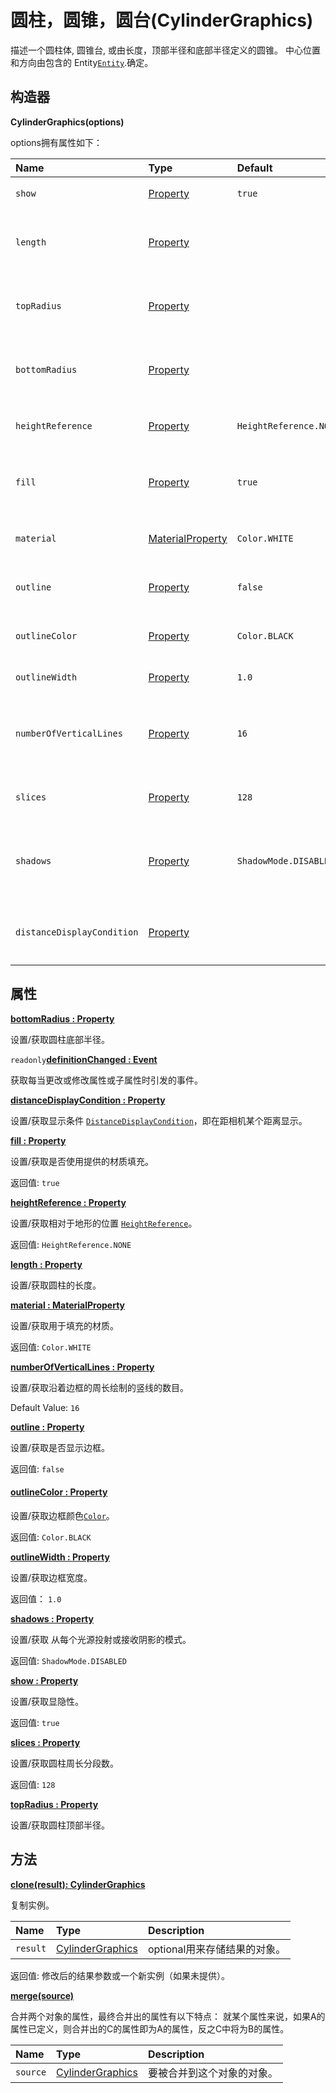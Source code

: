 # 圆柱，圆锥，圆台(CylinderGraphics)

描述一个圆柱体, 圆锥台, 或由长度，顶部半径和底部半径定义的圆锥。 中心位置和方向由包含的 Entity[`Entity`](https://www.vvpstk.com/public/Cesium/Documentation/Entity.html).确定。

## 构造器

**CylinderGraphics(options)**

options拥有属性如下：

| Name                       | Type                                                         | Default                | Description                                                  |
| :------------------------- | :----------------------------------------------------------- | :--------------------- | :----------------------------------------------------------- |
| `show`                     | [Property](https://www.vvpstk.com/public/Cesium/Documentation/Property.html) | `true`                 | `optional`指定显隐性。                                       |
| `length`                   | [Property](https://www.vvpstk.com/public/Cesium/Documentation/Property.html) |                        | `optional`数字属性，指定圆柱的长度。                         |
| `topRadius`                | [Property](https://www.vvpstk.com/public/Cesium/Documentation/Property.html) |                        | `optional`数字属性，指定圆柱顶部半径。                       |
| `bottomRadius`             | [Property](https://www.vvpstk.com/public/Cesium/Documentation/Property.html) |                        | `optional`数字属性，指定圆柱底部半径。                       |
| `heightReference`          | [Property](https://www.vvpstk.com/public/Cesium/Documentation/Property.html) | `HeightReference.NONE` | `optional`相对于地形的位置。                                 |
| `fill`                     | [Property](https://www.vvpstk.com/public/Cesium/Documentation/Property.html) | `true`                 | `optional`指定是否使用提供的材质填充。                       |
| `material`                 | [MaterialProperty](https://www.vvpstk.com/public/Cesium/Documentation/MaterialProperty.html) | `Color.WHITE`          | `optional`指定用于填充的材质。                               |
| `outline`                  | [Property](https://www.vvpstk.com/public/Cesium/Documentation/Property.html) | `false`                | `optional`是否显示边框。                                     |
| `outlineColor`             | [Property](https://www.vvpstk.com/public/Cesium/Documentation/Property.html) | `Color.BLACK`          | `optional`边框颜色[`Color`](https://www.vvpstk.com/public/Cesium/Documentation/Color.html)。 |
| `outlineWidth`             | [Property](https://www.vvpstk.com/public/Cesium/Documentation/Property.html) | `1.0`                  | `optional`边框宽度。                                         |
| `numberOfVerticalLines`    | [Property](https://www.vvpstk.com/public/Cesium/Documentation/Property.html) | `16`                   | `optional`指定要沿着边框的周长绘制的竖线的数目。             |
| `slices`                   | [Property](https://www.vvpstk.com/public/Cesium/Documentation/Property.html) | `128`                  | `optional`圆柱周长分段数。                                   |
| `shadows`                  | [Property](https://www.vvpstk.com/public/Cesium/Documentation/Property.html) | `ShadowMode.DISABLED`  | `optional`圆柱从每个光源投射或接收阴影的模式。               |
| `distanceDisplayCondition` | [Property](https://www.vvpstk.com/public/Cesium/Documentation/Property.html) |                        | `optional`指定在距相机某个距离内显示。                       |

## 属性

**[bottomRadius : Property]()**

设置/获取圆柱底部半径。

`readonly`**[definitionChanged : Event]()**

获取每当更改或修改属性或子属性时引发的事件。

**[distanceDisplayCondition : Property]()**

设置/获取显示条件 [`DistanceDisplayCondition`](https://www.vvpstk.com/public/Cesium/Documentation/DistanceDisplayCondition.html)，即在距相机某个距离显示。

**[fill : Property]()**

设置/获取是否使用提供的材质填充。

返回值: `true`

**[heightReference : Property]()**

设置/获取相对于地形的位置 [`HeightReference`](https://www.vvpstk.com/public/Cesium/Documentation/HeightReference.html)。

返回值: `HeightReference.NONE`

**[length : Property]()**

设置/获取圆柱的长度。

**[material : MaterialProperty]()**

设置/获取用于填充的材质。

返回值: `Color.WHITE`

**[numberOfVerticalLines : Property]()**

设置/获取沿着边框的周长绘制的竖线的数目。

Default Value: `16`

**[outline : Property]()**

设置/获取是否显示边框。

返回值: `false`

#### **[outlineColor : Property]()**

设置/获取边框颜色[`Color`](https://www.vvpstk.com/public/Cesium/Documentation/Color.html)。

返回值: `Color.BLACK`

**[outlineWidth : Property]()**

设置/获取边框宽度。

返回值： `1.0`

**[shadows : Property]()**

设置/获取 从每个光源投射或接收阴影的模式。

返回值: `ShadowMode.DISABLED`

**[show : Property]()**

设置/获取显隐性。

返回值: `true`

**[slices : Property]()**

设置/获取圆柱周长分段数。

返回值: `128`

**[topRadius : Property]()**

设置/获取圆柱顶部半径。

## 方法

**[clone(result): CylinderGraphics]()**

复制实例。

| Name     | Type                                                         | Description                  |
| :------- | :----------------------------------------------------------- | :--------------------------- |
| `result` | [CylinderGraphics](https://www.vvpstk.com/public/Cesium/Documentation/CylinderGraphics.html) | optional用来存储结果的对象。 |

返回值: 修改后的结果参数或一个新实例（如果未提供）。

**[merge(source)]()**

合并两个对象的属性，最终合并出的属性有以下特点： 就某个属性来说，如果A的属性已定义，则合并出的C的属性即为A的属性，反之C中将为B的属性。

| Name     | Type                                                         | Description                |
| :------- | :----------------------------------------------------------- | :------------------------- |
| `source` | [CylinderGraphics](https://www.vvpstk.com/public/Cesium/Documentation/CylinderGraphics.html) | 要被合并到这个对象的对象。 |